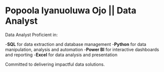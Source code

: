 # Popoola Iyanuoluwa Ojo || Data Analyst

Data Analyst Proficient in:

-**SQL** for data extraction and database management
-**Python** for data manipulation, analysis and automation
-**Power BI** for interactive dashboards and reporting 
-**Excel** for data analysis and presentation

Committed to delivering impactful data solutions.
